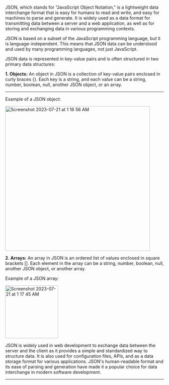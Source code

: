 JSON, which stands for "JavaScript Object Notation," is a lightweight data interchange format that is easy for humans to read and write, and easy for machines to parse and generate. It is widely used as a data format for transmitting data between a server and a web application, as well as for storing and exchanging data in various programming contexts.

JSON is based on a subset of the JavaScript programming language, but it is language-independent. This means that JSON data can be understood and used by many programming languages, not just JavaScript.

JSON data is represented in key-value pairs and is often structured in two primary data structures:

**1. Objects:** An object in JSON is a collection of key-value pairs enclosed in curly braces {}. Each key is a string, and each value can be a string, number, boolean, null, another JSON object, or an array.


***


Example of a JSON object:

<img width="460" alt="Screenshot 2023-07-21 at 1 16 56 AM" src="https://github.com/ERA-Solutions-LLC/JavaScript-Intermediate-Assignments/assets/92329761/e7416393-5d6d-42a2-91a0-7ab212e09f22">

**2. Arrays:** An array in JSON is an ordered list of values enclosed in square brackets []. Each element in the array can be a string, number, boolean, null, another JSON object, or another array.


Example of a JSON array:

<img width="168" alt="Screenshot 2023-07-21 at 1 17 45 AM" src="https://github.com/ERA-Solutions-LLC/JavaScript-Intermediate-Assignments/assets/92329761/90b07fd4-8a92-4c89-a2ab-1bc225e47e20">

JSON is widely used in web development to exchange data between the server and the client as it provides a simple and standardized way to structure data. It is also used for configuration files, APIs, and as a data storage format for various applications. JSON's human-readable format and its ease of parsing and generation have made it a popular choice for data interchange in modern software development.


***



